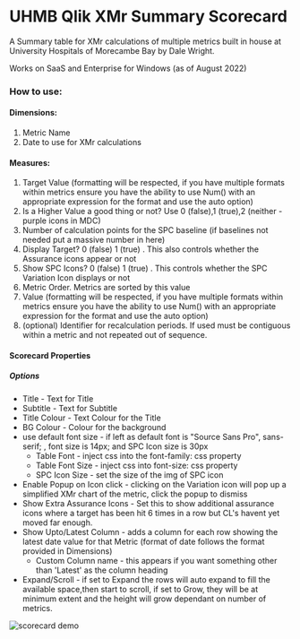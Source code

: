 # UHMB Qlik XMr Summary Scorecard
A Summary table for XMr calculations of multiple metrics built in house at University Hospitals of Morecambe Bay by Dale Wright.

Works on SaaS and Enterprise for Windows (as of August 2022)

### How to use:
#### Dimensions:
1. Metric Name
2. Date to use for XMr calculations

#### Measures:
1. Target Value (formatting will be respected, if you have multiple formats within metrics ensure you have the ability to use Num() with an appropriate expression for the format and use the auto option)
2. Is a Higher Value a good thing or not? Use 0 (false),1 (true),2 (neither - purple icons in MDC)
3. Number of calculation points for the SPC baseline (if baselines not needed put a massive number in here)
4. Display Target? 0 (false) 1 (true) . This also controls whether the Assurance icons appear or not
5. Show SPC Icons? 0 (false) 1 (true) . This controls whether the SPC Variation Icon displays or not
6. Metric Order. Metrics are sorted by this value
7. Value (formatting will be respected, if you have multiple formats within metrics ensure you have the ability to use Num() with an appropriate expression for the format and use the auto option)
8. (optional) Identifier for recalculation periods.  If used must be contiguous within a metric and not repeated out of sequence.
  
#### Scorecard Properties
##### Options
* Title -  Text for Title
* Subtitle -  Text for Subtitle
* Title Colour - Text Colour for the Title
* BG Colour - Colour for the background
* use default font size - if left as default font is "Source Sans Pro", sans-serif; , font size is 14px; and SPC Icon size is 30px
  * Table Font - inject css into the font-family: css property
  * Table Font Size - inject css into font-size: css property
  * SPC Icon Size - set the size of the img of SPC icon
* Enable Popup on Icon click - clicking on the Variation icon will pop up a simplified XMr chart of the metric, click the popup to dismiss
* Show Extra Assurance Icons - Set this to show additional assurance icons where a target has been hit 6 times in a row but CL's havent yet moved far enough.
* Show Upto/Latest Column - adds a column for each row showing the latest date value for that Metric (format of date follows the format provided in Dimensions)
  *  Custom Column name - this appears if you want something other than 'Latest' as the column heading
* Expand/Scroll - if set to Expand the rows will auto expand to fill the available space,then start to scroll, if set to Grow, they will be at minimum extent and the height will grow dependant on number of metrics. 

![scorecard demo](https://user-images.githubusercontent.com/111445780/223478173-7938fe72-803d-44ee-87ac-193c6c9af935.gif)
